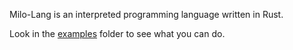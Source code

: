 Milo-Lang is an interpreted programming language written in Rust.

Look in the [examples](/examples/) folder to see what you can do.